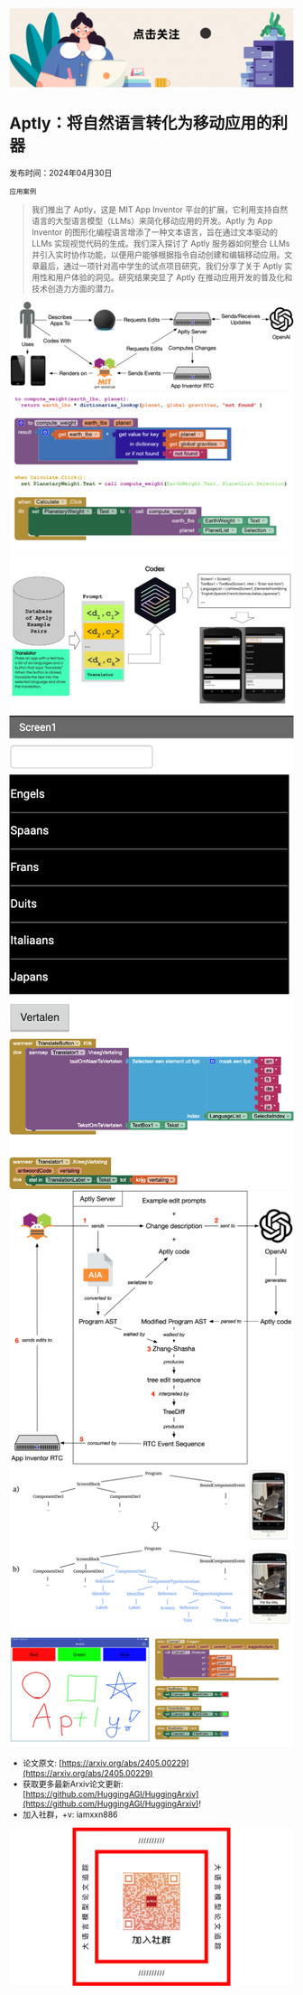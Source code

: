 ![](https://raw.githubusercontent.com/HuggingAGI/HuggingArxiv/main/imgs/follow2.gif)
# Aptly：将自然语言转化为移动应用的利器
发布时间：2024年04月30日

`应用案例`
> 我们推出了 Aptly，这是 MIT App Inventor 平台的扩展，它利用支持自然语言的大型语言模型（LLMs）来简化移动应用的开发。Aptly 为 App Inventor 的图形化编程语言增添了一种文本语言，旨在通过文本驱动的 LLMs 实现视觉代码的生成。我们深入探讨了 Aptly 服务器如何整合 LLMs 并引入实时协作功能，以便用户能够根据指令自动创建和编辑移动应用。文章最后，通过一项针对高中学生的试点项目研究，我们分享了关于 Aptly 实用性和用户体验的洞见。研究结果突显了 Aptly 在推动应用开发的普及化和技术创造力方面的潜力。

![](https://raw.githubusercontent.com/HuggingAGI/HuggingArxiv/main/paper_images/2405.00229/architecture-horizontal.png)
![](https://raw.githubusercontent.com/HuggingAGI/HuggingArxiv/main/paper_images/2405.00229/x1.png)
![](https://raw.githubusercontent.com/HuggingAGI/HuggingArxiv/main/paper_images/2405.00229/prompt.jpg)
![](https://raw.githubusercontent.com/HuggingAGI/HuggingArxiv/main/paper_images/2405.00229/dutchapp.png)
![](https://raw.githubusercontent.com/HuggingAGI/HuggingArxiv/main/paper_images/2405.00229/dutchblocks2.png)
![](https://raw.githubusercontent.com/HuggingAGI/HuggingArxiv/main/paper_images/2405.00229/rtc2.png)
![](https://raw.githubusercontent.com/HuggingAGI/HuggingArxiv/main/paper_images/2405.00229/x2.png)
![](https://raw.githubusercontent.com/HuggingAGI/HuggingArxiv/main/paper_images/2405.00229/x3.png)


- 论文原文: [https://arxiv.org/abs/2405.00229](https://arxiv.org/abs/2405.00229)
- 获取更多最新Arxiv论文更新: [https://github.com/HuggingAGI/HuggingArxiv](https://github.com/HuggingAGI/HuggingArxiv)!
- 加入社群，+v: iamxxn886

![](https://raw.githubusercontent.com/HuggingAGI/HuggingArxiv/main/imgs/qrcode.png)